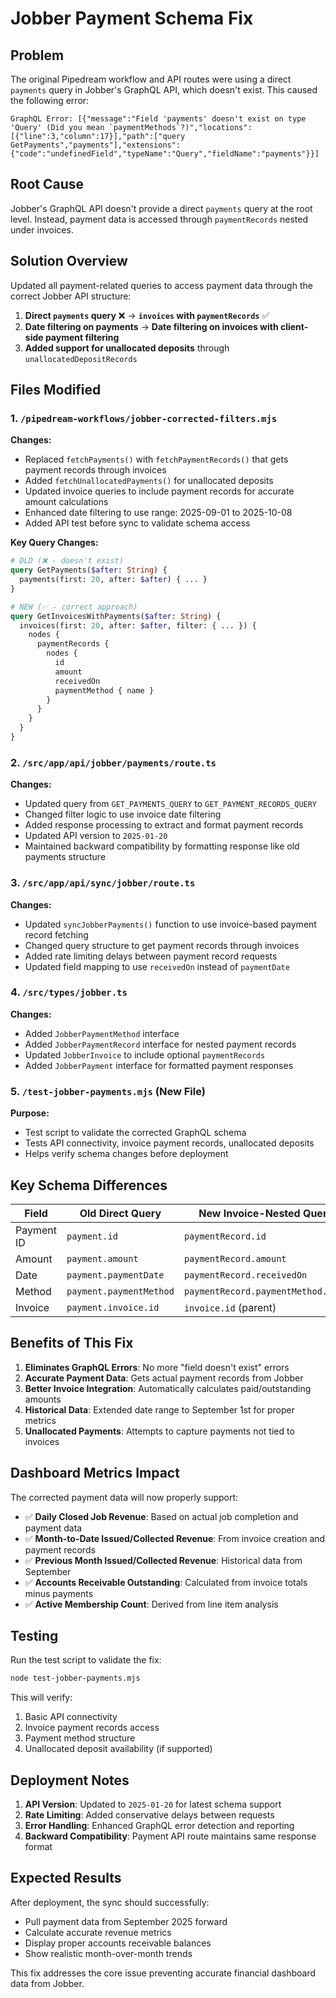 # Jobber Payment Schema Fix

## Problem
The original Pipedream workflow and API routes were using a direct `payments` query in Jobber's GraphQL API, which doesn't exist. This caused the following error:

```
GraphQL Error: [{"message":"Field 'payments' doesn't exist on type 'Query' (Did you mean `paymentMethods`?)","locations":[{"line":3,"column":17}],"path":["query GetPayments","payments"],"extensions":{"code":"undefinedField","typeName":"Query","fieldName":"payments"}}]
```

## Root Cause
Jobber's GraphQL API doesn't provide a direct `payments` query at the root level. Instead, payment data is accessed through `paymentRecords` nested under invoices.

## Solution Overview
Updated all payment-related queries to access payment data through the correct Jobber API structure:

1. **Direct `payments` query** ❌ → **`invoices` with `paymentRecords`** ✅
2. **Date filtering on payments** → **Date filtering on invoices with client-side payment filtering**
3. **Added support for unallocated deposits** through `unallocatedDepositRecords`

## Files Modified

### 1. `/pipedream-workflows/jobber-corrected-filters.mjs`
**Changes:**
- Replaced `fetchPayments()` with `fetchPaymentRecords()` that gets payment records through invoices
- Added `fetchUnallocatedPayments()` for unallocated deposits
- Updated invoice queries to include payment records for accurate amount calculations
- Enhanced date filtering to use range: 2025-09-01 to 2025-10-08
- Added API test before sync to validate schema access

**Key Query Changes:**
```graphql
# OLD (❌ - doesn't exist)
query GetPayments($after: String) {
  payments(first: 20, after: $after) { ... }
}

# NEW (✅ - correct approach)
query GetInvoicesWithPayments($after: String) {
  invoices(first: 20, after: $after, filter: { ... }) {
    nodes {
      paymentRecords {
        nodes {
          id
          amount
          receivedOn
          paymentMethod { name }
        }
      }
    }
  }
}
```

### 2. `/src/app/api/jobber/payments/route.ts`
**Changes:**
- Updated query from `GET_PAYMENTS_QUERY` to `GET_PAYMENT_RECORDS_QUERY`
- Changed filter logic to use invoice date filtering
- Added response processing to extract and format payment records
- Updated API version to `2025-01-20`
- Maintained backward compatibility by formatting response like old payments structure

### 3. `/src/app/api/sync/jobber/route.ts`
**Changes:**
- Updated `syncJobberPayments()` function to use invoice-based payment record fetching
- Changed query structure to get payment records through invoices
- Added rate limiting delays between payment record requests
- Updated field mapping to use `receivedOn` instead of `paymentDate`

### 4. `/src/types/jobber.ts`
**Changes:**
- Added `JobberPaymentMethod` interface
- Added `JobberPaymentRecord` interface for nested payment records
- Updated `JobberInvoice` to include optional `paymentRecords`
- Added `JobberPayment` interface for formatted payment responses

### 5. `/test-jobber-payments.mjs` (New File)
**Purpose:**
- Test script to validate the corrected GraphQL schema
- Tests API connectivity, invoice payment records, unallocated deposits
- Helps verify schema changes before deployment

## Key Schema Differences

| Field | Old Direct Query | New Invoice-Nested Query |
|-------|------------------|--------------------------|
| Payment ID | `payment.id` | `paymentRecord.id` |
| Amount | `payment.amount` | `paymentRecord.amount` |
| Date | `payment.paymentDate` | `paymentRecord.receivedOn` |
| Method | `payment.paymentMethod` | `paymentRecord.paymentMethod.name` |
| Invoice | `payment.invoice.id` | `invoice.id` (parent) |

## Benefits of This Fix

1. **Eliminates GraphQL Errors**: No more "field doesn't exist" errors
2. **Accurate Payment Data**: Gets actual payment records from Jobber
3. **Better Invoice Integration**: Automatically calculates paid/outstanding amounts
4. **Historical Data**: Extended date range to September 1st for proper metrics
5. **Unallocated Payments**: Attempts to capture payments not tied to invoices

## Dashboard Metrics Impact

The corrected payment data will now properly support:

- ✅ **Daily Closed Job Revenue**: Based on actual job completion and payment data
- ✅ **Month-to-Date Issued/Collected Revenue**: From invoice creation and payment records
- ✅ **Previous Month Issued/Collected Revenue**: Historical data from September
- ✅ **Accounts Receivable Outstanding**: Calculated from invoice totals minus payments
- ✅ **Active Membership Count**: Derived from line item analysis

## Testing

Run the test script to validate the fix:
```bash
node test-jobber-payments.mjs
```

This will verify:
1. Basic API connectivity
2. Invoice payment records access
3. Payment method structure
4. Unallocated deposit availability (if supported)

## Deployment Notes

1. **API Version**: Updated to `2025-01-20` for latest schema support
2. **Rate Limiting**: Added conservative delays between requests
3. **Error Handling**: Enhanced GraphQL error detection and reporting
4. **Backward Compatibility**: Payment API route maintains same response format

## Expected Results

After deployment, the sync should successfully:
- Pull payment data from September 2025 forward
- Calculate accurate revenue metrics
- Display proper accounts receivable balances
- Show realistic month-over-month trends

This fix addresses the core issue preventing accurate financial dashboard data from Jobber.